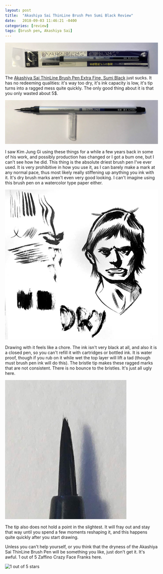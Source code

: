 ```yaml
---
layout: post
title:  "Akashiya Sai ThinLine Brush Pen Sumi Black Review"
date:   2018-09-03 11:46:21 -0400
categories: [review]
tags: [brush pen, Akashiya Sai]
---
```


![Picture of Akashiya Sai ThinLine Brush Pen Sumi Black Packaging](/assets/img/blog-images/product-picture-akashiya.jpg)
The [Akashiya Sai ThinLine Brush Pen Extra Fine, Sumi Black](https://www.jetpens.com/Akashiya-Sai-ThinLine-Brush-Pen-Extra-Fine-Sumiiro-Sumi-Black/pd/10305) just sucks.  It has no redeeming qualities:  it's way too dry, it's ink capacity is low, it's tip turns into a ragged mess quite quickly.  The only good thing about it is that you only wasted about 5$.

<!--more-->

![Akashiya Sai ThinLine Brush Pen Sumi Black Without Packaging](/assets/img/blog-images/no-packaging-akashiya.jpg)

I saw Kim Jung Gi using these things for a while a few years back in some of his work, and possibly production has changed or I got a bum one, but I can't see how he did.  This thing is the absolute driest brush pen I've ever used.  It is very prohibitive in how you use it, as I can barely make a mark at any normal pace, thus most likely really stiffening up anything you ink with it.  It's dry brush marks aren't even very good looking.  I can't imagine using this brush pen on a watercolor type paper either.

![Drawing test with Akashiya Sai ThinLine Brush Pen](/assets/img/blog-images/practice-drawing.jpg)

Drawing with it feels like a chore.  The ink isn't very black at all, and also it is a closed pen, so you can't refill it with cartridges or bottled ink. It is water proof, though if you rub on it while wet the top layer will lift a tad (though must brush pen ink will do this). The bristle tip makes these ragged marks that are not consistent.  There is no bounce to the bristles.  It's just all ugly here.

![Akashiya Sai ThinLine Brush Pen tip frayed after drawing](/assets/img/blog-images/frayed-tip.jpg)

The tip also does not hold a point in the slightest.  It will fray out and stay that way until you spend a few moments reshaping it, and this happens quite quickly after you start drawing.  

Unless you can't help yourself, or you think that the dryness of the Akashiya Sai ThinLine Brush Pen will be something you like, just don't get it.  It's awful.  1 out of 5 Zaffino Crazy Face Franks here.

![1 out of 5 stars](zaffino-scale-1-star./assets/img/blog-images/jpg)
